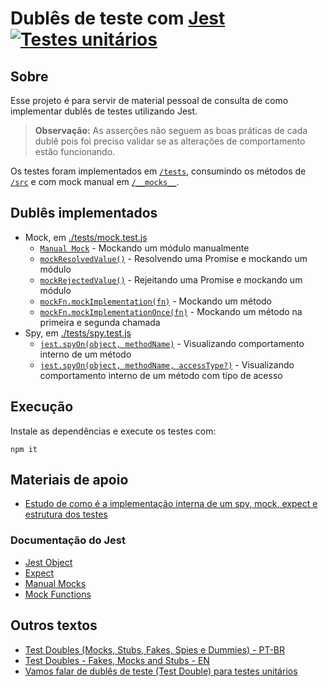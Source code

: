 # Dublês de teste com [Jest](https://www.npmjs.com/package/jest) [![Testes unitários](https://github.com/PauloGoncalvesBH/dubles-de-teste-com-jest/workflows/Testes%20unit%C3%A1rios/badge.svg)](https://github.com/PauloGoncalvesBH/dubles-de-teste-com-jest/actions)

## Sobre

Esse projeto é para servir de material pessoal de consulta de como implementar dublês de testes utilizando Jest.

> **Observação:** As asserções não seguem as boas práticas de cada dublê pois foi preciso validar se as alterações de comportamento estão funcionando.

Os testes foram implementados em [`/tests`](/tests), consumindo os métodos de [`/src`](/src) e com mock manual em [`/__mocks__`](/__mocks__).

## Dublês implementados

- Mock, em [./tests/mock.test.js](tests/mock.test.js)
  - [`Manual Mock`](https://jestjs.io/docs/en/manual-mocks) - Mockando um módulo manualmente
  - [`mockResolvedValue()`](https://jestjs.io/docs/en/mock-functions#mocking-modules) - Resolvendo uma Promise e mockando um módulo
  - [`mockRejectedValue()`](https://jestjs.io/docs/en/mock-function-api#mockfnmockrejectedvaluevalue) - Rejeitando uma Promise e mockando um módulo
  - [`mockFn.mockImplementation(fn)`](https://jestjs.io/docs/en/mock-function-api#mockfnmockimplementationfn) - Mockando um método
  - [`mockFn.mockImplementationOnce(fn)`](https://jestjs.io/docs/en/mock-function-api#mockfnmockimplementationoncefn) - Mockando um método na primeira 
e segunda chamada
- Spy, em [./tests/spy.test.js](tests/spy.test.js)
  - [`jest.spyOn(object, methodName)`](https://jestjs.io/docs/en/jest-object#jestspyonobject-methodname) - Visualizando comportamento interno de um método
  - [`jest.spyOn(object, methodName, accessType?)`](https://jestjs.io/docs/en/jest-object#jestspyonobject-methodname-accesstype) - Visualizando comportamento interno de um método com tipo de acesso

## Execução

Instale as dependências e execute os testes com:
```
npm it
```

## Materiais de apoio

- [Estudo de como é a implementação interna de um spy, mock, expect e estrutura dos testes](https://github.com/PauloGoncalvesBH/my-framework-test)

### Documentação do Jest
- [Jest Object](https://jestjs.io/docs/en/jest-object)
- [Expect](https://jestjs.io/docs/en/expect)
- [Manual Mocks](https://jestjs.io/docs/en/manual-mocks)
- [Mock Functions](https://jestjs.io/docs/en/mock-function-api)

## Outros textos

- [Test Doubles (Mocks, Stubs, Fakes, Spies e Dummies) - PT-BR](https://medium.com/rd-shipit/test-doubles-mocks-stubs-fakes-spies-e-dummies-a5cdafcd0daf)
- [Test Doubles - Fakes, Mocks and Stubs - EN](https://blog.pragmatists.com/test-doubles-fakes-mocks-and-stubs-1a7491dfa3da)
- [Vamos falar de dublês de teste (Test Double) para testes unitários](https://dev.to/henriquepalote/vamos-falar-de-dubles-de-teste-test-double-para-testes-unitarios-2725)
